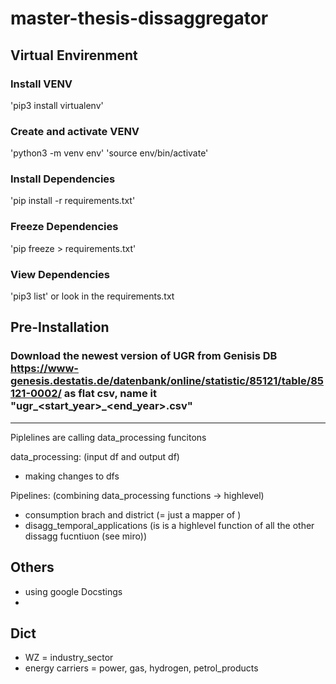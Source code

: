 # master-thesis-dissaggregator

## Virtual Envirenment
### Install VENV
'pip3 install virtualenv'

### Create and activate VENV
'python3 -m venv env'
'source env/bin/activate'

### Install Dependencies
'pip install -r requirements.txt'

### Freeze Dependencies
'pip freeze > requirements.txt'

### View Dependencies
'pip3 list'
or look in the requirements.txt


## Pre-Installation
### Download the newest version of UGR from Genisis DB https://www-genesis.destatis.de/datenbank/online/statistic/85121/table/85121-0002/ as flat csv, name it "ugr_<start_year>_<end_year>.csv"

--------------------------------
Piplelines are calling data_processing funcitons



data_processing:
(input df and output df)
- making changes to dfs

Pipelines:
(combining data_processing functions -> highlevel)
- consumption brach and district (= just a mapper of )
- disagg_temporal_applications (is is a highlevel function of all the other dissagg fucntiuon (see miro))


## Others
- using google Docstings
- 

## Dict
- WZ = industry_sector
- energy carriers = power, gas, hydrogen, petrol_products